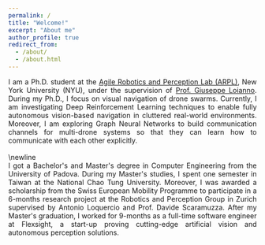 ```yaml
---
permalink: /
title: "Welcome!"
excerpt: "About me"
author_profile: true
redirect_from: 
  - /about/
  - /about.html
---
```


<div style="text-align: justify">
I am a Ph.D. student at the <a href="https://wp.nyu.edu/arpl/">Agile Robotics and Perception Lab (ARPL)</a>, New York University (NYU), under the supervision of <a href="https://engineering.nyu.edu/faculty/giuseppe-loianno">Prof. Giuseppe Loianno</a>. During my Ph.D., I focus on visual navigation of drone swarms. Currently, I am investigating Deep Reinforcement Learning techniques to enable fully autonomous vision-based navigation in cluttered real-world environments. Moreover, I am exploring Graph Neural Networks to build communication channels for multi-drone systems so that they can learn how to communicate with each other explicitly.
</div>
<br>\newline
<div style="text-align: justify">
I got a Bachelor's and Master's degree in Computer Engineering from the University of Padova. During my Master's studies, I spent one semester in Taiwan at the National Chao Tung University. Moreover, I was awarded a scholarship from the Swiss European Mobility Programme to participate in a 6-months research project at the Robotics and Perception Group in Zurich supervised by Antonio Loquercio and Prof. Davide Scaramuzza. After my Master's graduation, I worked for 9-months as a full-time software engineer at Flexsight, a start-up proving cutting-edge artificial vision and autonomous perception solutions.
</div>

